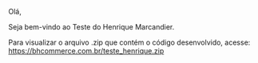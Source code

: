 Olá,

Seja bem-vindo ao Teste do Henrique Marcandier.

Para visualizar o arquivo .zip que contém o código desenvolvido, acesse: https://bhcommerce.com.br/teste_henrique.zip